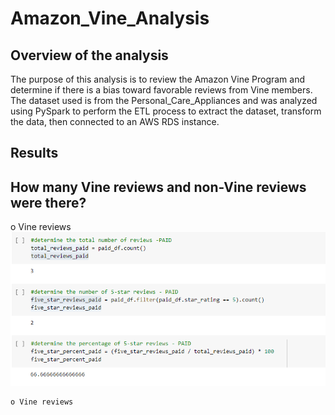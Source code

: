 # Amazon_Vine_Analysis

## Overview of the analysis
The purpose of this analysis is to review the Amazon Vine Program and determine if there is a bias toward favorable reviews from Vine members.
The dataset used is from the Personal_Care_Appliances and was analyzed using PySpark to perform the ETL process to extract the dataset, transform the data, then connected to an AWS RDS instance.

## Results

## How many Vine reviews and non-Vine reviews were there?

o Vine reviews	
![Vine and non vine reviews](https://github.com/amburu4159/Amazon_Vine_Analysis/blob/main/images/vine%20reviews%20-%20paid.PNG)



	o Vine reviews